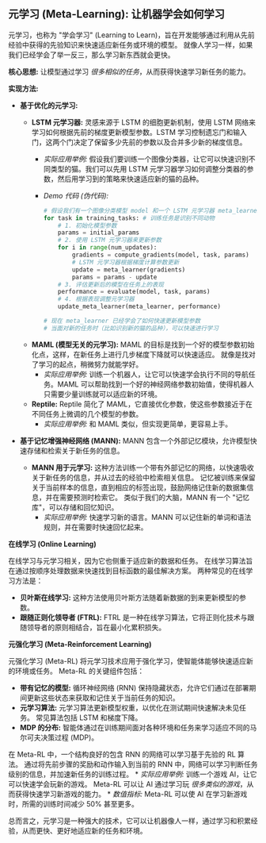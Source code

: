 ## 元学习 (Meta-Learning): 让机器学会如何学习

元学习，也称为 "学会学习" (Learning to Learn)，旨在开发能够通过利用从先前经验中获得的先验知识来快速适应新任务或环境的模型。 就像人学习一样，如果我们已经学会了举一反三，那么学习新东西就会更快。

**核心思想:** 让模型通过学习 *很多相似的任务*，从而获得快速学习新任务的能力。

**实现方法:**

*   **基于优化的元学习:**
    *   **LSTM 元学习器:**  灵感来源于 LSTM 的细胞更新机制，使用 LSTM 网络来学习如何根据先前的梯度更新模型参数。LSTM 学习控制遗忘门和输入门，这两个门决定了保留多少先前的参数以及合并多少新的梯度信息。
        *   *实际应用举例:*  假设我们要训练一个图像分类器，让它可以快速识别不同类型的猫。我们可以先用 LSTM 元学习器学习如何调整分类器的参数，然后用学习到的策略来快速适应新的猫的品种。
        *   *Demo 代码 (伪代码):*

            ```python
            # 假设我们有一个图像分类模型 model 和一个 LSTM 元学习器 meta_learner
            for task in training_tasks: # 训练任务是识别不同动物
                # 1. 初始化模型参数
                params = initial_params
                # 2. 使用 LSTM 元学习器来更新参数
                for i in range(num_updates):
                    gradients = compute_gradients(model, task, params)
                    # LSTM 元学习器根据梯度计算参数更新
                    update = meta_learner(gradients)
                    params = params - update
                # 3. 评估更新后的模型在任务上的表现
                performance = evaluate(model, task, params)
                # 4. 根据表现调整元学习器
                update_meta_learner(meta_learner, performance)

            # 现在 meta_learner 已经学会了如何快速更新模型参数
            # 当面对新的任务时（比如识别新的猫的品种），可以快速进行学习
            ```
    *   **MAML (模型无关的元学习):**  MAML 的目标是找到一个好的模型参数初始化点，这样，在新任务上进行几步梯度下降就可以快速适应。 就像是找对了学习的起点，稍微努力就能学好。
        *   *实际应用举例:*  训练一个机器人，让它可以快速学会执行不同的导航任务。MAML 可以帮助找到一个好的神经网络参数初始值，使得机器人只需要少量训练就可以适应新的环境。
    *   **Reptile:**  Reptile 简化了 MAML，它直接优化参数，使这些参数接近于在不同任务上微调的几个模型的参数。
        *   *实际应用举例:* 和 MAML 类似，但实现更简单，更容易上手。

*   **基于记忆增强神经网络 (MANN):**  MANN 包含一个外部记忆模块，允许模型快速存储和检索关于新任务的信息。
    *   **MANN 用于元学习:**  这种方法训练一个带有外部记忆的网络，以快速吸收关于新任务的信息，并从过去的经验中检索相关信息。 记忆被训练来保留关于当前样本的信息，直到相应的标签出现，鼓励网络记住新的数据集信息，并在需要预测时检索它。 类似于我们的大脑，MANN 有一个 "记忆库"，可以存储和回忆知识。
        *   *实际应用举例:*  快速学习新的语言。MANN 可以记住新的单词和语法规则，并在需要时快速回忆起来。

**在线学习 (Online Learning)**

在线学习与元学习相关，因为它也侧重于适应新的数据和任务。 在线学习算法旨在通过按顺序处理数据来快速找到目标函数的最佳解决方案。 两种常见的在线学习方法是：

*   **贝叶斯在线学习:**  这种方法使用贝叶斯方法随着新数据的到来更新模型的参数。
*   **跟随正则化领导者 (FTRL):**  FTRL 是一种在线学习算法，它将正则化技术与跟随领导者的原则相结合，旨在最小化累积损失。

**元强化学习 (Meta-Reinforcement Learning)**

元强化学习 (Meta-RL) 将元学习技术应用于强化学习，使智能体能够快速适应新的环境或任务。 Meta-RL 的关键组件包括：

*   **带有记忆的模型:**  循环神经网络 (RNN) 保持隐藏状态，允许它们通过在部署期间更新这些状态来获取和记住关于当前任务的知识。
*   **元学习算法:**  元学习算法更新模型权重，以优化在测试期间快速解决未见任务。 常见算法包括 LSTM 和梯度下降。
*   **MDP 的分布:**  智能体通过在训练期间面对各种环境和任务来学习适应不同的马尔可夫决策过程 (MDP)。

在 Meta-RL 中，一个结构良好的包含 RNN 的网络可以学习基于先验的 RL 算法。 通过将先前步骤的奖励和动作输入到当前的 RNN 中，网络可以学习判断任务级别的信息，并加速新任务的训练过程。
    *   *实际应用举例:* 训练一个游戏 AI，让它可以快速学会玩新的游戏。 Meta-RL 可以让 AI 通过学习玩 *很多类似的游戏*，从而获得快速学习新游戏的能力。
    *   *数值指标:*  Meta-RL 可以使 AI 在学习新游戏时，所需的训练时间减少 50% 甚至更多。

总而言之，元学习是一种强大的技术，它可以让机器像人一样，通过学习和积累经验，从而更快、更好地适应新的任务和环境。